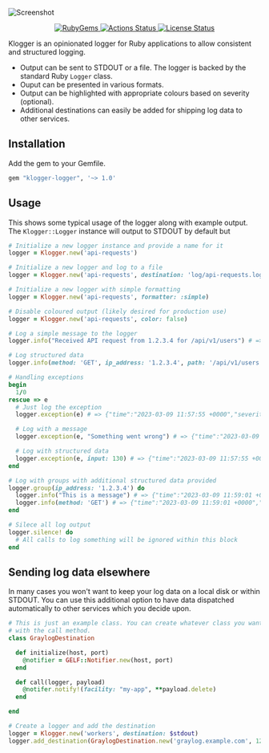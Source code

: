 ![Screenshot](https://share.adam.ac/23/Screen-Shot-2023-03-09-16-00-57.65-DWjwl4M5Gu.png)

<p align="center">
  <a href="https://rubygems.org/gems/klogger-logger">
    <img src="https://img.shields.io/gem/v/klogger-logger.svg?label=rubygems&logo=rubygems&color=%23E9573F" alt="RubyGems">
  </a>
  <a href="https://github.com/krystal/klogger/actions">
    <img src="https://img.shields.io/github/actions/workflow/status/krystal/klogger/commit.yml?branch=main&logo=github" alt="Actions Status">
  </a>
  <a href="https://github.com/krystal/klogger/blob/main/LICENSE">
    <img src="https://img.shields.io/github/license/krystal/klogger.svg?style=flat" alt="License Status">
  </a>
</p>

Klogger is an opinionated logger for Ruby applications to allow consistent and structured logging.

- Output can be sent to STDOUT or a file. The logger is backed by the standard Ruby `Logger` class.
- Ouput can be presented in various formats.
- Output can be highlighted with appropriate colours based on severity (optional).
- Additional destinations can easily be added for shipping log data to other services.

## Installation

Add the gem to your Gemfile.

```ruby
gem "klogger-logger", '~> 1.0'
```

## Usage

This shows some typical usage of the logger along with example output. The `Klogger::Logger` instance will output to STDOUT by default but

```ruby
# Initialize a new logger instance and provide a name for it
logger = Klogger.new('api-requests')

# Initialize a new logger and log to a file
logger = Klogger.new('api-requests', destination: 'log/api-requests.log')

# Initialize a new logger with simple formatting
logger = Klogger.new('api-requests', formatter: :simple)

# Disable coloured output (likely desired for production use)
logger = Klogger.new('api-requests', color: false)

# Log a simple message to the logger
logger.info("Received API request from 1.2.3.4 for /api/v1/users") # => {"time":"2023-03-09 11:56:37 +0000","severity":"info","logger":"example","message":"Received API request from 1.2.3.4 for /api/v1/users"}

# Log structured data
logger.info(method: 'GET', ip_address: '1.2.3.4', path: '/api/v1/users') # => {"time":"2023-03-09 11:56:57 +0000","severity":"info","logger":"example","method":"GET","ip_address":"1.2.3.4","path":"/api/v1/users"}

# Handling exceptions
begin
  1/0
rescue => e
  # Just log the exception
  logger.exception(e) # => {"time":"2023-03-09 11:57:55 +0000","severity":"error","logger":"example","exception":"ZeroDivisionError","exception_message":"divided by 0","backtrace":"(irb):6:in `/'\n(irb):6:in `<top (required)>'\n/Users/adam/.rbenv/versions/3.0.3/lib/ruby/gems/3.0.0/gems/irb-1.4.2/lib/irb/workspace.rb:119:in `eval'\n/Users/adam/.rbenv/versions/3.0.3/lib/ruby/gems/3.0.0/gems/irb-1.4.2/lib/irb/workspace.rb:119:in `evaluate'"}

  # Log with a message
  logger.exception(e, "Something went wrong") # => {"time":"2023-03-09 11:57:55 +0000","severity":"error","logger":"example","message":"Something went wrong","exception":"ZeroDivisionError","exception_message":"divided by 0","backtrace":"(irb):6:in `/'\n(irb):6:in `<top (required)>'\n/Users/adam/.rbenv/versions/3.0.3/lib/ruby/gems/3.0.0/gems/irb-1.4.2/lib/irb/workspace.rb:119:in `eval'\n/Users/adam/.rbenv/versions/3.0.3/lib/ruby/gems/3.0.0/gems/irb-1.4.2/lib/irb/workspace.rb:119:in `evaluate'"}

  # Log with structured data
  logger.exception(e, input: 130) # => {"time":"2023-03-09 11:57:55 +0000","severity":"error","logger":"example","exception":"ZeroDivisionError","exception_message":"divided by 0","backtrace":"(irb):6:in `/'\n(irb):6:in `<top (required)>'\n/Users/adam/.rbenv/versions/3.0.3/lib/ruby/gems/3.0.0/gems/irb-1.4.2/lib/irb/workspace.rb:119:in `eval'\n/Users/adam/.rbenv/versions/3.0.3/lib/ruby/gems/3.0.0/gems/irb-1.4.2/lib/irb/workspace.rb:119:in `evaluate'","input":130}
end

# Log with groups with additional structured data provided
logger.group(ip_address: '1.2.3.4') do
  logger.info("This is a message") # => {"time":"2023-03-09 11:59:01 +0000","severity":"info","logger":"example","message":"This is a message","ip_address":"1.2.3.4"}
  logger.info(method: 'GET') # => {"time":"2023-03-09 11:59:01 +0000","severity":"info","logger":"example","method":"GET","ip_address":"1.2.3.4"}
end

# Silece all log output
logger.silence! do
  # All calls to log something will be ignored within this block
end
```

## Sending log data elsewhere

In many cases you won't want to keep your log data on a local disk or within STDOUT. You can use this additional option to have data dispatched automatically to other services which you decide upon.

```ruby
# This is just an example class. You can create whatever class you want here and it'll be called
# with the call method.
class GraylogDestination

  def initialize(host, port)
    @notifier = GELF::Notifier.new(host, port)
  end

  def call(logger, payload)
    @notifer.notify!(facility: "my-app", **payload.delete)
  end

end

# Create a logger and add the destination
logger = Klogger.new('workers', destination: $stdout)
logger.add_destination(GraylogDestination.new('graylog.example.com', 12201))
```
